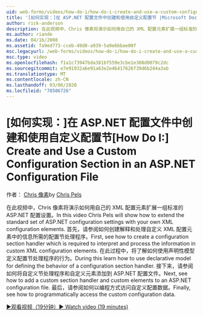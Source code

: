 ```yaml
---
uid: web-forms/videos/how-do-i/how-do-i-create-and-use-a-custom-configuration-section-in-an-aspnet-configuration-file
title: '[如何实现：]在 ASP.NET 配置文件中创建和使用自定义配置节 |Microsoft Docs'
author: rick-anderson
description: 在此视频中，Chris 像素将演示如何用自己的 XML 配置元素扩展一组标准的 ASP.NET 配置设置。 首先，请参阅如何 。
ms.author: riande
ms.date: 04/16/2008
ms.assetid: fa9ed773-cceb-49d0-a939-5a9e6bbae00f
msc.legacyurl: /web-forms/videos/how-do-i/how-do-i-create-and-use-a-custom-configuration-section-in-an-aspnet-configuration-file
msc.type: video
ms.openlocfilehash: f1a1c73947bda381bf559e3cbe1e308d0079c2dc
ms.sourcegitcommit: e7e91932a6e91a63e2e46417626f39d6b244a3ab
ms.translationtype: MT
ms.contentlocale: zh-CN
ms.lasthandoff: 03/06/2020
ms.locfileid: "78506726"
---
```

# <a name="how-do-i-create-and-use-a-custom-configuration-section-in-an-aspnet-configuration-file"></a><span data-ttu-id="d865a-104">[如何实现：]在 ASP.NET 配置文件中创建和使用自定义配置节</span><span class="sxs-lookup"><span data-stu-id="d865a-104">[How Do I:] Create and Use a Custom Configuration Section in an ASP.NET Configuration File</span></span>

<span data-ttu-id="d865a-105">作者： [Chris 像素](https://twitter.com/chrispels)</span><span class="sxs-lookup"><span data-stu-id="d865a-105">by [Chris Pels](https://twitter.com/chrispels)</span></span>

<span data-ttu-id="d865a-106">在此视频中，Chris 像素将演示如何用自己的 XML 配置元素扩展一组标准的 ASP.NET 配置设置。</span><span class="sxs-lookup"><span data-stu-id="d865a-106">In this video Chris Pels will show how to extend the standard set of ASP.NET configuration settings with your own XML configuration elements.</span></span> <span data-ttu-id="d865a-107">首先，请参阅如何创建解释和处理自定义 XML 配置元素中的信息所需的配置节处理程序。</span><span class="sxs-lookup"><span data-stu-id="d865a-107">First, see how to create a configuration section handler which is required to interpret and process the information in custom XML configuration elements.</span></span> <span data-ttu-id="d865a-108">在此过程中，将了解如何使用声明性模型定义配置节处理程序的行为。</span><span class="sxs-lookup"><span data-stu-id="d865a-108">During this learn how to use declarative model for defining the behavior of a configuration section handler.</span></span> <span data-ttu-id="d865a-109">接下来，请参阅如何将自定义节处理程序和自定义元素添加到 ASP.NET 配置文件。</span><span class="sxs-lookup"><span data-stu-id="d865a-109">Next, see how to add a custom section handler and custom elements to an ASP.NET configuration file.</span></span> <span data-ttu-id="d865a-110">最后，请参阅如何以编程方式访问自定义配置数据。</span><span class="sxs-lookup"><span data-stu-id="d865a-110">Finally, see how to programmatically access the custom configuration data.</span></span>

[<span data-ttu-id="d865a-111">&#9654;观看视频（19分钟）</span><span class="sxs-lookup"><span data-stu-id="d865a-111">&#9654; Watch video (19 minutes)</span></span>](https://channel9.msdn.com/Blogs/ASP-NET-Site-Videos/how-do-i-create-and-use-a-custom-configuration-section-in-an-aspnet-configuration-file)
